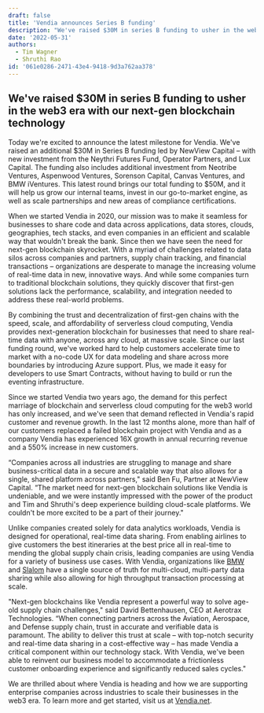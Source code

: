 ```yaml
---
draft: false
title: 'Vendia announces Series B funding'
description: "We've raised $30M in series B funding to usher in the web3 era with our next-gen blockchain technology"
date: '2022-05-31'
authors:
  - Tim Wagner
  - Shruthi Rao
id: '061e0286-2471-43e4-9418-9d3a762aa378'
---
```


## We've raised $30M in series B funding to usher in the web3 era with our next-gen blockchain technology

Today we're excited to announce the latest milestone for Vendia. We've raised an additional $30M in Series B funding led by NewView Capital – with new investment from the Neythri Futures Fund, Operator Partners, and Lux Capital. The funding also includes additional investment from Neotribe Ventures, Aspenwood Ventures, Sorenson Capital, Canvas Ventures, and BMW iVentures. This latest round brings our total funding to $50M, and it will help us grow our internal teams, invest in our go-to-market engine, as well as scale partnerships and new areas of compliance certifications.

When we started Vendia in 2020, our mission was to make it seamless for businesses to share code and data across applications, data stores, clouds, geographies, tech stacks, and even companies in an efficient and scalable way that wouldn't break the bank. Since then we have seen the need for next-gen blockchain skyrocket. With a myriad of challenges related to data silos across companies and partners, supply chain tracking, and financial transactions – organizations are desperate to manage the increasing volume of real-time data in new, innovative ways. And while some companies turn to traditional blockchain solutions, they quickly discover that first-gen solutions lack the performance, scalability, and integration needed to address these real-world problems.

By combining the trust and decentralization of first-gen chains with the speed, scale, and affordability of serverless cloud computing, Vendia provides next-generation blockchain for businesses that need to share real-time data with anyone, across any cloud, at massive scale. Since our last funding round, we've worked hard to help customers accelerate time to market with a no-code UX for data modeling and share across more boundaries by introducing Azure support. Plus, we made it easy for developers to use Smart Contracts, without having to build or run the eventing infrastructure.

Since we started Vendia two years ago, the demand for this perfect marriage of blockchain and serverless cloud computing for the web3 world has only increased, and we've seen that demand reflected in Vendia's rapid customer and revenue growth. In the last 12 months alone, more than half of our customers replaced a failed blockchain project with Vendia and as a company Vendia has experienced 16X growth in annual recurring revenue and a 550% increase in new customers.

“Companies across all industries are struggling to manage and share business-critical data in a secure and scalable way that also allows for a single, shared platform across partners," said Ben Fu, Partner at NewView Capital. “The market need for next-gen blockchain solutions like Vendia is undeniable, and we were instantly impressed with the power of the product and Tim and Shruthi's deep experience building cloud-scale platforms. We couldn't be more excited to be a part of their journey."

Unlike companies created solely for data analytics workloads, Vendia is designed for operational, real-time data sharing. From enabling airlines to give customers the best itineraries at the best price all in real-time to mending the global supply chain crisis, leading companies are using Vendia for a variety of business use cases. With Vendia, organizations like [BMW](https://www.vendia.com/bmw-case-study) and [Slalom](https://www.vendia.com/slalom-case-study) have a single source of truth for multi-cloud, multi-party data sharing while also allowing for high throughput transaction processing at scale.

"Next-gen blockchains like Vendia represent a powerful way to solve age-old supply chain challenges," said David Bettenhausen, CEO at Aerotrax Technologies. “When connecting partners across the Aviation, Aerospace, and Defense supply chain, trust in accurate and verifiable data is paramount. The ability to deliver this trust at scale – with top-notch security and real-time data sharing in a cost-effective way – has made Vendia a critical component within our technology stack. With Vendia, we've been able to reinvent our business model to accommodate a frictionless customer onboarding experience and significantly reduced sales cycles."

We are thrilled about where Vendia is heading and how we are supporting enterprise companies across industries to scale their businesses in the web3 era. To learn more and get started, visit us at [Vendia.net](vendia.net).
